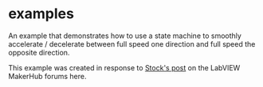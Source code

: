 # examples
An example that demonstrates how to use a state machine to smoothly accelerate / decelerate between full speed one direction and full speed the opposite direction.

This example was created in response to [Stock's post](https://www.labviewmakerhub.com/forums/viewtopic.php?f=11&p=5420#p5420) on the LabVIEW MakerHub forums here.
